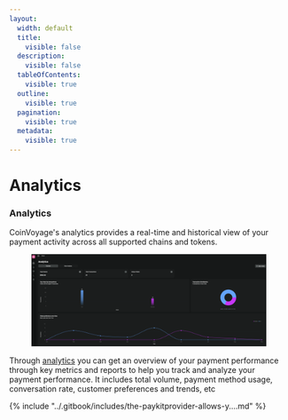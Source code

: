 ```yaml
---
layout:
  width: default
  title:
    visible: false
  description:
    visible: false
  tableOfContents:
    visible: true
  outline:
    visible: true
  pagination:
    visible: true
  metadata:
    visible: true
---
```


# Analytics

### Analytics

CoinVoyage's analytics provides a real-time and historical view of your payment activity across all supported chains and tokens.

<figure><img src="../.gitbook/assets/cv2.png" alt=""><figcaption></figcaption></figure>

Through [analytics](https://dashboard.coinvoyage.io/) you can get an overview of your payment performance through key metrics and reports to help you track and analyze your payment performance. It includes total volume, payment method usage, conversation rate, customer preferences and trends, etc



{% include "../.gitbook/includes/the-paykitprovider-allows-y....md" %}

